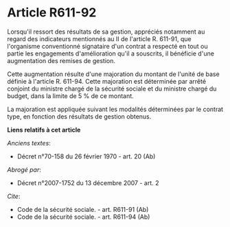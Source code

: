 # Article R611-92

Lorsqu'il ressort des résultats de sa gestion, appréciés notamment au regard des indicateurs mentionnés au II de l'article R.
611-91, que l'organisme conventionné signataire d'un contrat a respecté en tout ou partie les engagements d'amélioration
qu'il a souscrits, il bénéficie d'une augmentation des remises de gestion. 

Cette augmentation résulte d'une majoration du montant de l'unité de base définie à l'article R. 611-94. Cette majoration est
déterminée par arrêté conjoint du ministre chargé de la sécurité sociale et du ministre chargé du budget, dans la limite de 5
% de ce montant. 

La majoration est appliquée suivant les modalités déterminées par le contrat type, en fonction des résultats de gestion
obtenus.

**Liens relatifs à cet article**

_Anciens textes_:

  - Décret n°70-158 du 26 février 1970 - art. 20 (Ab)

_Abrogé par_:

  - Décret n°2007-1752 du 13 décembre 2007 - art. 2

_Cite_:

  - Code de la sécurité sociale. - art. R611-91 (Ab)
  - Code de la sécurité sociale. - art. R611-94 (Ab)
